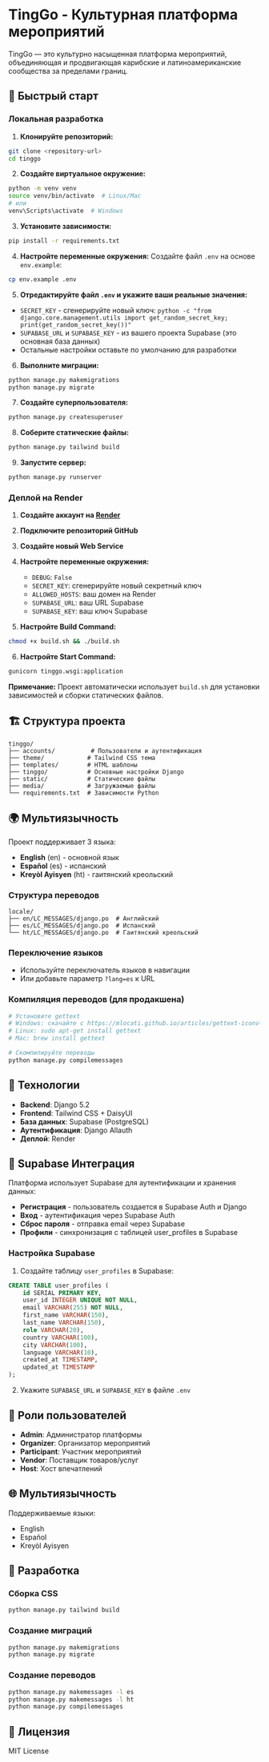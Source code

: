 # TingGo - Культурная платформа мероприятий

TingGo — это культурно насыщенная платформа мероприятий, объединяющая и продвигающая карибские и латиноамериканские сообщества за пределами границ.

## 🚀 Быстрый старт

### Локальная разработка

1. **Клонируйте репозиторий:**
```bash
git clone <repository-url>
cd tinggo
```

2. **Создайте виртуальное окружение:**
```bash
python -m venv venv
source venv/bin/activate  # Linux/Mac
# или
venv\Scripts\activate  # Windows
```

3. **Установите зависимости:**
```bash
pip install -r requirements.txt
```

4. **Настройте переменные окружения:**
Создайте файл `.env` на основе `env.example`:
```bash
cp env.example .env
```

5. **Отредактируйте файл `.env` и укажите ваши реальные значения:**
- `SECRET_KEY` - сгенерируйте новый ключ: `python -c "from django.core.management.utils import get_random_secret_key; print(get_random_secret_key())"`
- `SUPABASE_URL` и `SUPABASE_KEY` - из вашего проекта Supabase (это основная база данных)
- Остальные настройки оставьте по умолчанию для разработки

6. **Выполните миграции:**
```bash
python manage.py makemigrations
python manage.py migrate
```

7. **Создайте суперпользователя:**
```bash
python manage.py createsuperuser
```

8. **Соберите статические файлы:**
```bash
python manage.py tailwind build
```

9. **Запустите сервер:**
```bash
python manage.py runserver
```

### Деплой на Render

1. **Создайте аккаунт на [Render](https://render.com/)**

2. **Подключите репозиторий GitHub**

3. **Создайте новый Web Service**

4. **Настройте переменные окружения:**
   - `DEBUG`: `False`
   - `SECRET_KEY`: сгенерируйте новый секретный ключ
   - `ALLOWED_HOSTS`: ваш домен на Render
   - `SUPABASE_URL`: ваш URL Supabase
   - `SUPABASE_KEY`: ваш ключ Supabase

5. **Настройте Build Command:**
```bash
chmod +x build.sh && ./build.sh
```

6. **Настройте Start Command:**
```bash
gunicorn tinggo.wsgi:application
```

**Примечание:** Проект автоматически использует `build.sh` для установки зависимостей и сборки статических файлов.

## 🏗️ Структура проекта

```
tinggo/
├── accounts/          # Пользователи и аутентификация
├── theme/            # Tailwind CSS тема
├── templates/        # HTML шаблоны
├── tinggo/           # Основные настройки Django
├── static/           # Статические файлы
├── media/            # Загружаемые файлы
└── requirements.txt  # Зависимости Python
```

## 🌍 Мультиязычность

Проект поддерживает 3 языка:
- **English** (en) - основной язык
- **Español** (es) - испанский
- **Kreyòl Ayisyen** (ht) - гаитянский креольский

### Структура переводов
```
locale/
├── en/LC_MESSAGES/django.po  # Английский
├── es/LC_MESSAGES/django.po  # Испанский
└── ht/LC_MESSAGES/django.po  # Гаитянский креольский
```

### Переключение языков
- Используйте переключатель языков в навигации
- Или добавьте параметр `?lang=es` к URL

### Компиляция переводов (для продакшена)
```bash
# Установите gettext
# Windows: скачайте с https://mlocati.github.io/articles/gettext-iconv-windows.html
# Linux: sudo apt-get install gettext
# Mac: brew install gettext

# Скомпилируйте переводы
python manage.py compilemessages
```

## 🎨 Технологии

- **Backend**: Django 5.2
- **Frontend**: Tailwind CSS + DaisyUI
- **База данных**: Supabase (PostgreSQL)
- **Аутентификация**: Django Allauth
- **Деплой**: Render

## 🔄 Supabase Интеграция

Платформа использует Supabase для аутентификации и хранения данных:

- **Регистрация** - пользователь создается в Supabase Auth и Django
- **Вход** - аутентификация через Supabase Auth
- **Сброс пароля** - отправка email через Supabase
- **Профили** - синхронизация с таблицей user_profiles в Supabase

### Настройка Supabase

1. Создайте таблицу `user_profiles` в Supabase:
```sql
CREATE TABLE user_profiles (
    id SERIAL PRIMARY KEY,
    user_id INTEGER UNIQUE NOT NULL,
    email VARCHAR(255) NOT NULL,
    first_name VARCHAR(150),
    last_name VARCHAR(150),
    role VARCHAR(20),
    country VARCHAR(100),
    city VARCHAR(100),
    language VARCHAR(10),
    created_at TIMESTAMP,
    updated_at TIMESTAMP
);
```

2. Укажите `SUPABASE_URL` и `SUPABASE_KEY` в файле `.env`

## 👥 Роли пользователей

- **Admin**: Администратор платформы
- **Organizer**: Организатор мероприятий
- **Participant**: Участник мероприятий
- **Vendor**: Поставщик товаров/услуг
- **Host**: Хост впечатлений

## 🌐 Мультиязычность

Поддерживаемые языки:
- English
- Español
- Kreyòl Ayisyen

## 🔧 Разработка

### Сборка CSS
```bash
python manage.py tailwind build
```

### Создание миграций
```bash
python manage.py makemigrations
python manage.py migrate
```

### Создание переводов
```bash
python manage.py makemessages -l es
python manage.py makemessages -l ht
python manage.py compilemessages
```

## 📝 Лицензия

MIT License

